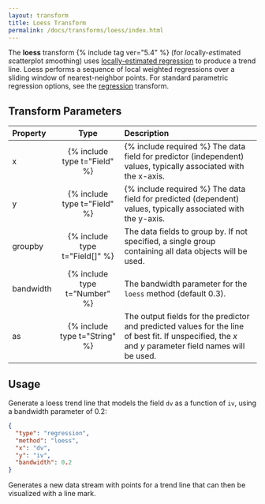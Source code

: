 ```yaml
---
layout: transform
title: Loess Transform
permalink: /docs/transforms/loess/index.html
---
```


The **loess** transform {% include tag ver="5.4" %} (for *lo*cally-*e*stimated *s*catterplot *s*moothing) uses [locally-estimated regression](https://en.wikipedia.org/wiki/Local_regression) to produce a trend line. Loess performs a sequence of local weighted regressions over a sliding window of nearest-neighbor points. For standard parametric regression options, see the [regression](../regression) transform.

## Transform Parameters

| Property            | Type                           | Description   |
| :------------------ | :----------------------------: | :------------ |
| x                   | {% include type t="Field" %}   | {% include required %} The data field for predictor (independent) values, typically associated with the x-axis.|
| y                   | {% include type t="Field" %}   | {% include required %} The data field for predicted (dependent) values, typically associated with the y-axis.|
| groupby             | {% include type t="Field[]" %} | The data fields to group by. If not specified, a single group containing all data objects will be used.|
| bandwidth           | {% include type t="Number" %}  | The bandwidth parameter for the `loess` method (default 0.3).|
| as                  | {% include type t="String" %}  | The output fields for the predictor and predicted values for the line of best fit. If unspecified, the _x_ and _y_ parameter field names will be used.|

## Usage

Generate a loess trend line that models the field `dv` as a function of `iv`, using a bandwidth parameter of 0.2:

```json
{
  "type": "regression",
  "method": "loess",
  "x": "dv",
  "y": "iv",
  "bandwidth": 0.2
}
```

Generates a new data stream with points for a trend line that can then be visualized with a line mark.
